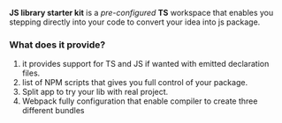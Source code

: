 **JS library starter kit** is a *pre-configured* **TS** workspace that enables you stepping directly into your code to convert your idea into js package.


### What does it provide?

1. it provides support for TS and JS if wanted with emitted declaration files.
2. list of NPM scripts that gives you full control of your package.
3. Split app to try your lib with real project.
4. Webpack fully configuration that enable compiler to create three different bundles